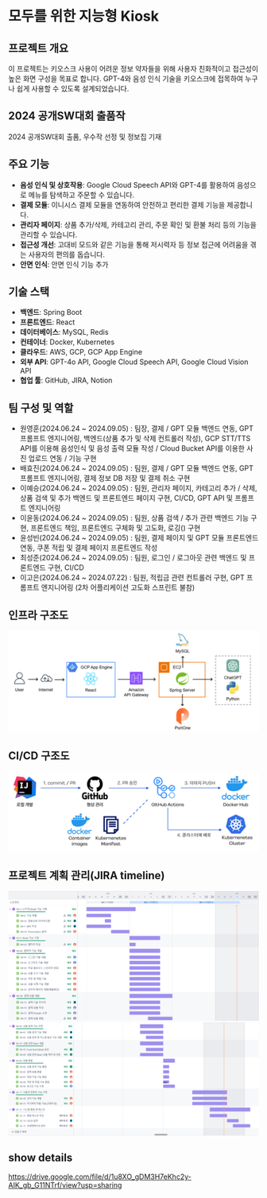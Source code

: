 # 모두를 위한 지능형 Kiosk

## 프로젝트 개요
이 프로젝트는 키오스크 사용이 어려운 정보 약자들을 위해 사용자 친화적이고 접근성이 높은 화면 구성을 목표로 합니다. GPT-4와 음성 인식 기술을 키오스크에 접목하여 누구나 쉽게 사용할 수 있도록 설계되었습니다.

## 2024 공개SW대회 출품작
2024 공개SW대회 출품, 우수작 선정 및 정보집 기재


## 주요 기능
- **음성 인식 및 상호작용**: Google Cloud Speech API와 GPT-4를 활용하여 음성으로 메뉴를 탐색하고 주문할 수 있습니다.
- **결제 모듈**: 이니시스 결제 모듈을 연동하여 안전하고 편리한 결제 기능을 제공합니다.
- **관리자 페이지**: 상품 추가/삭제, 카테고리 관리, 주문 확인 및 환불 처리 등의 기능을 관리할 수 있습니다.
- **접근성 개선**: 고대비 모드와 같은 기능을 통해 저시력자 등 정보 접근에 어려움을 겪는 사용자의 편의를 돕습니다.
- **안면 인식**: 안면 인식 기능 추가

## 기술 스택
- **백엔드**: Spring Boot
- **프론트엔드**: React
- **데이터베이스**: MySQL, Redis
- **컨테이너**: Docker, Kubernetes
- **클라우드**: AWS, GCP, GCP App Engine
- **외부 API**: GPT-4o API, Google Cloud Speech API, Google Cloud Vision API
- **협업 툴**: GitHub, JIRA, Notion

## 팀 구성 및 역할

* 원영훈(2024.06.24 ~ 2024.09.05) : 팀장, 결제 / GPT 모듈 백엔드 연동, GPT 프롬프트 엔지니어링, 백엔드(상품 추가 및 삭제 컨트롤러 작성), GCP STT/TTS API를 이용해 음성인식 및 음성 출력 모듈 작성 / Cloud Bucket API를 이용한 사진 업로드 연동 / 기능 구현
* 배효진(2024.06.24 ~ 2024.09.05) : 팀원, 결제 / GPT 모듈 백엔드 연동, GPT 프롬프트 엔지니어링, 결제 정보 DB 저장 및 결제 취소 구현
* 이예승(2024.06.24 ~ 2024.09.05) : 팀원, 관리자 페이지, 카테고리 추가 / 삭제, 상품 검색 및 추가 백엔드 및 프론트엔드 페이지 구현, CI/CD, GPT API 및 프롬프트 엔지니어링
* 이윤동(2024.06.24 ~ 2024.09.05) : 팀원, 상품 검색 / 추가 관련 백엔드 기능 구현, 프론트엔드 책임, 프론트엔드 구체화 및 고도화, 로깅() 구현
* 윤성빈(2024.06.24 ~ 2024.09.05) : 팀원, 결제 페이지 및 GPT 모듈 프론트엔드 연동, 쿠폰 적립 및 결제 페이지 프론트엔드 작성
* 최성준(2024.06.24 ~ 2024.09.05) : 팀원, 로그인 / 로그아웃 관련 백엔드 및 프론트엔드 구현, CI/CD
* 이고은(2024.06.24 ~ 2024.07.22) : 팀원, 적립금 관련 컨트롤러 구현, GPT 프롬프트 엔지니어링 (2차 어플리케이션 고도화 스프린트 불참)

## 인프라 구조도
<img src="src/main/resources/asset/img_1.png">

## CI/CD 구조도
<img src="src/main/resources/asset/img.png">


## 프로젝트 계획 관리(JIRA timeline)

<img src="src/main/resources/asset/img_2.png">

<img src="src/main/resources/asset/img_3.png">

## show details

https://drive.google.com/file/d/1u8XO_gDM3H7eKhc2y-AIK_gb_G11NTrf/view?usp=sharing
